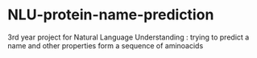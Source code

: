 # NLU-protein-name-prediction
3rd year project for Natural Language Understanding : trying to predict a name and other properties form a sequence of aminoacids
